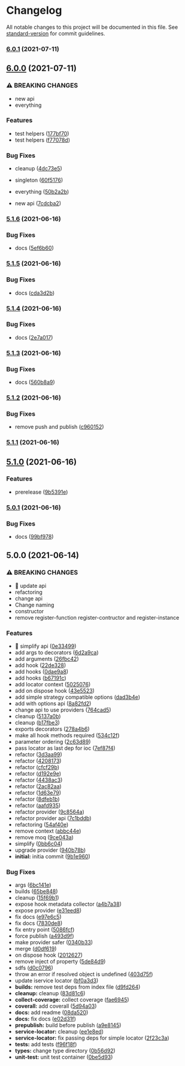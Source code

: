 # Changelog

All notable changes to this project will be documented in this file. See [standard-version](https://github.com/conventional-changelog/standard-version) for commit guidelines.

### [6.0.1](https://github.com/IgorBabkin/service-locator/compare/v6.0.0...v6.0.1) (2021-07-11)

## [6.0.0](https://github.com/IgorBabkin/service-locator/compare/v5.1.6...v6.0.0) (2021-07-11)


### ⚠ BREAKING CHANGES

* new api
* everything

### Features

* test helpers ([177bf70](https://github.com/IgorBabkin/service-locator/commit/177bf70942162babad0e7aeafd85b00a27b384e2))
* test helpers ([f77078d](https://github.com/IgorBabkin/service-locator/commit/f77078d65457c1bc5a4df635630b2b8caadf001a))


### Bug Fixes

* cleanup ([4dc73e5](https://github.com/IgorBabkin/service-locator/commit/4dc73e519a4fe0cadce993d8c26198414c11642f))
* singleton ([60f5176](https://github.com/IgorBabkin/service-locator/commit/60f517609ca5f07ece3aeae1557c4c7d10be03d1))


* everything ([50b2a2b](https://github.com/IgorBabkin/service-locator/commit/50b2a2b15dd96526df6d38fd26d2ccd911eb9f0a))
* new api ([7cdcba2](https://github.com/IgorBabkin/service-locator/commit/7cdcba2f95cf2b3e35bc95c203753650e56047bb))

### [5.1.6](https://github.com/IgorBabkin/service-locator/compare/v5.1.5...v5.1.6) (2021-06-16)


### Bug Fixes

* docs ([5ef6b60](https://github.com/IgorBabkin/service-locator/commit/5ef6b608c2702c65fabf80c155a17410ae363f87))

### [5.1.5](https://github.com/IgorBabkin/service-locator/compare/v5.1.4...v5.1.5) (2021-06-16)


### Bug Fixes

* docs ([cda3d2b](https://github.com/IgorBabkin/service-locator/commit/cda3d2b31a5233355a1c8685694f2b135852a790))

### [5.1.4](https://github.com/IgorBabkin/service-locator/compare/v5.1.3...v5.1.4) (2021-06-16)


### Bug Fixes

* docs ([2e7a017](https://github.com/IgorBabkin/service-locator/commit/2e7a017954a600b98147ddffc3cade1990b398ef))

### [5.1.3](https://github.com/IgorBabkin/service-locator/compare/v5.1.2...v5.1.3) (2021-06-16)


### Bug Fixes

* docs ([560b8a9](https://github.com/IgorBabkin/service-locator/commit/560b8a99cdbc2b01481ba95cf8c0fe630c564ab6))

### [5.1.2](https://github.com/IgorBabkin/service-locator/compare/v5.1.1...v5.1.2) (2021-06-16)


### Bug Fixes

* remove push and publish ([c960152](https://github.com/IgorBabkin/service-locator/commit/c9601522380aa709dd37916202169f6629a8dda2))

### [5.1.1](https://github.com/IgorBabkin/service-locator/compare/v5.1.0...v5.1.1) (2021-06-16)

## [5.1.0](https://github.com/IgorBabkin/service-locator/compare/v5.0.1...v5.1.0) (2021-06-16)


### Features

* prerelease ([9b5391e](https://github.com/IgorBabkin/service-locator/commit/9b5391e4414df687705ace06a40cbc8efee4cdff))

### [5.0.1](https://github.com/IgorBabkin/service-locator/compare/v5.0.0...v5.0.1) (2021-06-16)


### Bug Fixes

* docs ([99bf978](https://github.com/IgorBabkin/service-locator/commit/99bf97845ab91539fd088da23f056e1af59e0639))

## 5.0.0 (2021-06-14)


### ⚠ BREAKING CHANGES

* 🧨 update api
* refactoring
* change api
* Change naming
* constructor
* remove register-function register-contructor and register-instance

### Features

* 🎸 simplify api ([0e33499](https://github.com/IgorBabkin/service-locator/commit/0e33499200d739c04a5eea6235e12ad9c42ecfb5))
* add args to decorators ([6d2a9ca](https://github.com/IgorBabkin/service-locator/commit/6d2a9ca0b55568ab0f198c34a021a2791e947f58))
* add arguments ([26fbc42](https://github.com/IgorBabkin/service-locator/commit/26fbc42ac05fac40eee64704610a87e2c76be89b))
* add hook ([22de328](https://github.com/IgorBabkin/service-locator/commit/22de328b7485770facff8e81ce11b8a4e431d7d2))
* add hooks ([0dae9a8](https://github.com/IgorBabkin/service-locator/commit/0dae9a8fb51107b9ddbd035856ca98e906428d68))
* add hooks ([b67191c](https://github.com/IgorBabkin/service-locator/commit/b67191c5e2f9150d22015374fbbcd9d1db11c9a0))
* add locator context ([5025076](https://github.com/IgorBabkin/service-locator/commit/5025076f8341aa8f792536354760bac6e5191891))
* add on dispose hook ([43e5523](https://github.com/IgorBabkin/service-locator/commit/43e5523b9aab08684cb4c2d6d86c9e753258feaf))
* add simple strategy compatible options ([dad3b4e](https://github.com/IgorBabkin/service-locator/commit/dad3b4e485928e9a650a2cb33e192a5d2f0f4d72))
* add with options api ([8a82fd2](https://github.com/IgorBabkin/service-locator/commit/8a82fd23479fa61af52baf78c245617ad8592e50))
* change api to use providers ([764cad5](https://github.com/IgorBabkin/service-locator/commit/764cad5b32f25bd3c18ddeb4e0c644099589e365))
* cleanup ([5137a0b](https://github.com/IgorBabkin/service-locator/commit/5137a0bca1a570b2a3d6d353751f6ff40bc05161))
* cleanup ([b17fbe3](https://github.com/IgorBabkin/service-locator/commit/b17fbe3b2909003b732ee836b32021a3aaa151e8))
* exports decorators ([278a4b6](https://github.com/IgorBabkin/service-locator/commit/278a4b663737ca245d16791b29c26fc22eab0730))
* make all hook methods required ([534c12f](https://github.com/IgorBabkin/service-locator/commit/534c12fcc32c5e0c501ba7873b05ddeca2a3837e))
* parameter ordering ([2c63d89](https://github.com/IgorBabkin/service-locator/commit/2c63d89529b88849d1831246a09c92343ac1fd00))
* pass locator as last dep for ioc ([7ef87f4](https://github.com/IgorBabkin/service-locator/commit/7ef87f4f7ef01a0bc114b681914707cd179de174))
* refactor ([3d3aa99](https://github.com/IgorBabkin/service-locator/commit/3d3aa994f0a7efdbb0ff29f413c1e94c3259d6b3))
* refactor ([4208173](https://github.com/IgorBabkin/service-locator/commit/42081730abf523464e1ccdbb0e9601475117780d))
* refactor ([cfcf29b](https://github.com/IgorBabkin/service-locator/commit/cfcf29b727efb3550c02c9564b9fc04270a74296))
* refactor ([d192e9e](https://github.com/IgorBabkin/service-locator/commit/d192e9e236cefa4b38b91e71f453fac9a3281cee))
* refactor ([4438ac3](https://github.com/IgorBabkin/service-locator/commit/4438ac33161f47e0cfd26a2b058fe8bf202675e7))
* refactor ([2ac82aa](https://github.com/IgorBabkin/service-locator/commit/2ac82aa46fe0777963b683f2ee3a38dd6546abc7))
* refactor ([1d63e79](https://github.com/IgorBabkin/service-locator/commit/1d63e79f32a1549bdaa2aba48913345cca2fac79))
* refactor ([8dfeb1b](https://github.com/IgorBabkin/service-locator/commit/8dfeb1bb9cfa6411639088e4202ca71dc3ea494e))
* refactor ([aafd935](https://github.com/IgorBabkin/service-locator/commit/aafd935f748a9d4ae1c90639fb1d81db0df937d6))
* refactor provider ([9c8564a](https://github.com/IgorBabkin/service-locator/commit/9c8564a259b2be14540461a49690db497faa8293))
* refactor provider api ([7c1bddb](https://github.com/IgorBabkin/service-locator/commit/7c1bddb61569fa33750d964be8cbdc9578c64f6f))
* refactoring ([54af40e](https://github.com/IgorBabkin/service-locator/commit/54af40e55749566a1d85db153de5fa1107dec639))
* remove context ([abbc44e](https://github.com/IgorBabkin/service-locator/commit/abbc44e524ba7264c7496a0e5f2bb8cebbd39441))
* remove moq ([9ce043a](https://github.com/IgorBabkin/service-locator/commit/9ce043a0e890653fc983112456dcb4c21047c2d1))
* simplify ([0bb6c04](https://github.com/IgorBabkin/service-locator/commit/0bb6c047d809e02ae7cdfe2cb33db355f932c88e))
* upgrade provider ([940b78b](https://github.com/IgorBabkin/service-locator/commit/940b78bc925b9eb66d615e9903b724fb9ff7f72b))
* **initial:** initia commit ([9b1e960](https://github.com/IgorBabkin/service-locator/commit/9b1e96035d757490f2f8d649a18e5a4475fe49b9))


### Bug Fixes

* args ([6bc141e](https://github.com/IgorBabkin/service-locator/commit/6bc141edfc9f63668995a3b66145692437800be7))
* builds ([65be848](https://github.com/IgorBabkin/service-locator/commit/65be8486cf1e8352b1e3dd6c9c408e035e843334))
* cleanup ([15f69b1](https://github.com/IgorBabkin/service-locator/commit/15f69b112cb1bee843479bcbf01edbdc79c17ddd))
* expose hook metadata collector ([a4b7a38](https://github.com/IgorBabkin/service-locator/commit/a4b7a388096112dc5c0826e91d300e3defe8bee8))
* expose provider ([e31eed8](https://github.com/IgorBabkin/service-locator/commit/e31eed8f5084c79c10650acb65b51add94f83add))
* fix docs ([e97e6c5](https://github.com/IgorBabkin/service-locator/commit/e97e6c51a3e11a3a021fa9829874a44383fa4513))
* fix docs ([7830de8](https://github.com/IgorBabkin/service-locator/commit/7830de8105b577e1a76fb06f4e08287b3be55c1c))
* fix entry point ([5086fcf](https://github.com/IgorBabkin/service-locator/commit/5086fcf83c72d03bf70d12cc5a5e9d436bec7dba))
* force publish ([a493d9f](https://github.com/IgorBabkin/service-locator/commit/a493d9ff6530c29eef4a94bb43ee05385f5a47cf))
* make provider safer ([0340b33](https://github.com/IgorBabkin/service-locator/commit/0340b33e5ef2c054cd13e173251574269ad1cb8b))
* merge ([d0df619](https://github.com/IgorBabkin/service-locator/commit/d0df619b3740d3f60d67e8a1f3467e644a55bda9))
* on dispose hook ([2012627](https://github.com/IgorBabkin/service-locator/commit/2012627362427e52546100dded5aac9e7b01a3eb))
* remove inject of property ([5de84d9](https://github.com/IgorBabkin/service-locator/commit/5de84d9b1f4445973f0faf43375fd5b2f3767cca))
* sdfs ([d0c0796](https://github.com/IgorBabkin/service-locator/commit/d0c07969ced0de946241dd5964330defdafe906c))
* throw an error if resolved object is undefined ([403d75f](https://github.com/IgorBabkin/service-locator/commit/403d75fbfc21dc9d818c4fd114df4fad82c39567))
* update iservice locator ([bf0a3d3](https://github.com/IgorBabkin/service-locator/commit/bf0a3d3e962127c85fe2a8254e5789440067fa4a))
* **builds:** remove test deps from index file ([d9fd264](https://github.com/IgorBabkin/service-locator/commit/d9fd264adc6807a9e6628fecda6eaa0440e1d085))
* **cleanup:** cleanup ([83d81c6](https://github.com/IgorBabkin/service-locator/commit/83d81c687619527e1443a9ba5270964e301d67cd))
* **collect-coverage:** collect coverage ([fae6945](https://github.com/IgorBabkin/service-locator/commit/fae6945525e6c35b0224e5f08edf8efc47fec97e))
* **coverall:** add coverall ([5d94a03](https://github.com/IgorBabkin/service-locator/commit/5d94a03fda39250706ead1f1584d0679e820ec22))
* **docs:** add readme ([08da520](https://github.com/IgorBabkin/service-locator/commit/08da5201dfa4f0608620b95653e942c2abc4de63))
* **docs:** fix docs ([e02d31f](https://github.com/IgorBabkin/service-locator/commit/e02d31f3d25218b94980699e30fdf591a7286113))
* **prepublish:** build before publish ([a9e8145](https://github.com/IgorBabkin/service-locator/commit/a9e8145add239ac521291a74f4532ab9c3d2217c))
* **service-locator:** cleanup ([ee1e8ed](https://github.com/IgorBabkin/service-locator/commit/ee1e8ed8f0f8c17d49d4a3e0030262255bf87620))
* **service-locator:** fix passing deps for simple locator ([2f23c3a](https://github.com/IgorBabkin/service-locator/commit/2f23c3aa584f522e5086f7f21ef6c25147fb879f))
* **tests:** add tests ([f96f18f](https://github.com/IgorBabkin/service-locator/commit/f96f18f047a7e5bf8435b4edf0bb2f717afb0adb))
* **types:** change type directory ([0b56d92](https://github.com/IgorBabkin/service-locator/commit/0b56d929916450044033043ea1c1df7dfdea290b))
* **unit-test:** unit test container ([0be5d93](https://github.com/IgorBabkin/service-locator/commit/0be5d93c49c32ba7c4394b29758c338ac92fd165))
